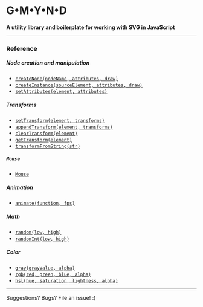 # G•M•Y•N•D

**A utility library and boilerplate for working with SVG in JavaScript**


---------------------------------
### Reference

##### Node creation and manipulation
- [`createNode(nodeName, attributes, draw)`](docs/createNode.md)
- [`createInstance(sourceElement, attributes, draw)`](docs/createInstance.md)
- [`setAttributes(element, attributes)`](docs/setAttributes.md)

##### Transforms 
- [`setTransform(element, transforms)`](docs/setTransform.md)
- [`appendTransform(element, transforms)`](docs/appendTransform.md)
- [`clearTransform(element)`](docs/clearTransform.md)
- [`getTransform(element)`](docs/getTransform.md)
- [`transformFromString(str)`](docs/transformFromString.md)

##### `Mouse` 
- [`Mouse`](docs/Mouse.md)

##### Animation 
- [`animate(function, fps)`](docs/animate.md)

##### Math 
- [`random(low, high)`](docs/random.md)
- [`randomInt(low, high)`](docs/randomInt.md)

##### Color 
- [`gray(grayValue, alpha)`](docs/gray.md)
- [`rgb(red, green, blue, alpha)`](docs/rgb.md)
- [`hsl(hue, saturation, lightness, alpha)`](docs/hsl.md)

---------------------------------
Suggestions? Bugs? File an issue! :)
